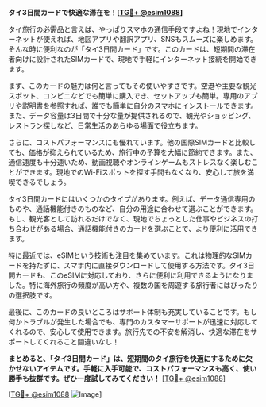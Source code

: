 **タイ3日間カードで快適な滞在を！[[TG💪+ @esim1088](https://t.me/s/esim1088)]**

タイ旅行の必需品と言えば、やっぱりスマホの通信手段ですよね！現地でインターネットが使えれば、地図アプリや翻訳アプリ、SNSもスムーズに楽しめます。そんな時に便利なのが「タイ3日間カード」です。このカードは、短期間の滞在者向けに設計されたSIMカードで、現地で手軽にインターネット接続を開始できます。

まず、このカードの魅力は何と言ってもその使いやすさです。空港や主要な観光スポット、コンビニなどでも簡単に購入でき、セットアップも簡単。専用のアプリや説明書を参照すれば、誰でも簡単に自分のスマホにインストールできます。また、データ容量は3日間で十分な量が提供されるので、観光やショッピング、レストラン探しなど、日常生活のあらゆる場面で役立ちます。

さらに、コストパフォーマンスにも優れています。他の国際SIMカードと比較しても、価格が抑えられているため、旅行中の予算を大幅に節約できます。また、通信速度も十分速いため、動画視聴やオンラインゲームもストレスなく楽しむことができます。現地でのWi-Fiスポットを探す手間もなくなり、安心して旅を満喫できるでしょう。

タイ3日間カードにはいくつかのタイプがあります。例えば、データ通信専用のものや、通話機能付きのものなど、自分の用途に合わせて選ぶことができます。もし、観光客として訪れるだけでなく、現地でちょっとした仕事やビジネスの打ち合わせがある場合、通話機能付きのカードを選ぶことで、より便利に活用できます。

特に最近では、eSIMという技術も注目を集めています。これは物理的なSIMカードを持たずに、スマホ内に直接ダウンロードして使用する方法です。タイ3日間カードも、このeSIMに対応しており、さらに便利に利用できるようになりました。特に海外旅行の頻度が高い方や、複数の国を周遊する旅行者にはぴったりの選択肢です。

最後に、このカードの良いところはサポート体制も充実していることです。もし何かトラブルが発生した場合でも、専門のカスタマーサポートが迅速に対応してくれるので、安心して使用できます。旅行先での不安を解消し、快適な滞在をサポートしてくれること間違いなし！

**まとめると、「タイ3日間カード」は、短期間のタイ旅行を快適にするために欠かせないアイテムです。手軽に入手可能で、コストパフォーマンスも高く、使い勝手も抜群です。ぜひ一度試してみてください！** [[TG💪+ @esim1088](https://t.me/s/esim1088)]

[[TG💪+ @esim1088](https://t.me/s/esim1088) ![Image](https://i.postimg.cc/Y0z9fWf4/image.png)]